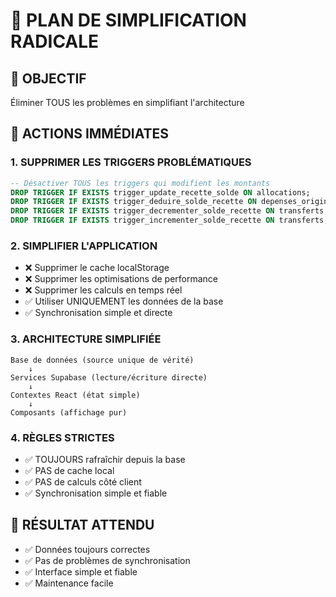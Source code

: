 # 🚀 PLAN DE SIMPLIFICATION RADICALE

## 🎯 OBJECTIF
Éliminer TOUS les problèmes en simplifiant l'architecture

## 🔧 ACTIONS IMMÉDIATES

### 1. SUPPRIMER LES TRIGGERS PROBLÉMATIQUES
```sql
-- Désactiver TOUS les triggers qui modifient les montants
DROP TRIGGER IF EXISTS trigger_update_recette_solde ON allocations;
DROP TRIGGER IF EXISTS trigger_deduire_solde_recette ON depenses_original;
DROP TRIGGER IF EXISTS trigger_decrementer_solde_recette ON transferts;
DROP TRIGGER IF EXISTS trigger_incrementer_solde_recette ON transferts;
```

### 2. SIMPLIFIER L'APPLICATION
- ❌ Supprimer le cache localStorage
- ❌ Supprimer les optimisations de performance
- ❌ Supprimer les calculs en temps réel
- ✅ Utiliser UNIQUEMENT les données de la base
- ✅ Synchronisation simple et directe

### 3. ARCHITECTURE SIMPLIFIÉE
```
Base de données (source unique de vérité)
    ↓
Services Supabase (lecture/écriture directe)
    ↓
Contextes React (état simple)
    ↓
Composants (affichage pur)
```

### 4. RÈGLES STRICTES
- ✅ TOUJOURS rafraîchir depuis la base
- ✅ PAS de cache local
- ✅ PAS de calculs côté client
- ✅ Synchronisation simple et fiable

## 🎯 RÉSULTAT ATTENDU
- ✅ Données toujours correctes
- ✅ Pas de problèmes de synchronisation
- ✅ Interface simple et fiable
- ✅ Maintenance facile
